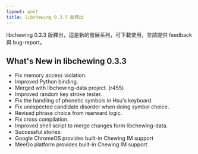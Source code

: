 ```yaml
---
layout: post
title: libchewing 0.3.3 版釋出
---
```

libchewing 0.3.3 版釋出，這是新的發展系列，可下載使用，並請提供 feedback 與 bug-report。

What's New in libchewing 0.3.3
---------------------------------------------------------
* Fix memory access violation.
* Improved Python binding.
* Merged with libchewing-data project. (r455)
* Improved random key stroke tester.
* Fix the handling of phonetic symbols in Hsu's keyboard.
* Fix unexpected candidate disorder when doing symbol choice.
* Revised phrase choice from rearward logic.
* Fix cross compilation.
* Improved shell script to merge changes form libchewing-data.
* Successful stories:
 * Google ChromeOS provides built-in Chewing IM support
 * MeeGo platform provides built-in Chewing IM support
